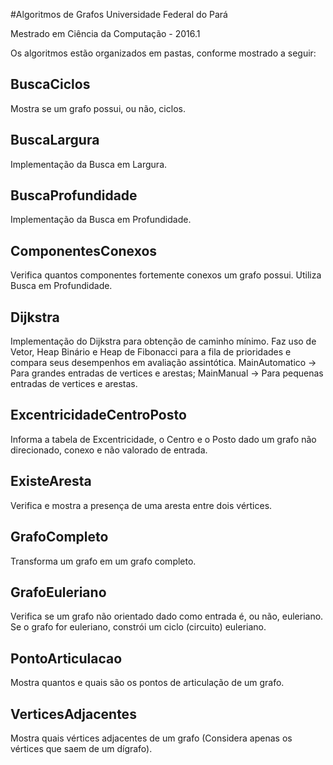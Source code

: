 #Algoritmos de Grafos
Universidade Federal do Pará

Mestrado em Ciência da Computação - 2016.1

Os algoritmos estão organizados em pastas, conforme mostrado a seguir:

BuscaCiclos
---
Mostra se um grafo possui, ou não, ciclos.

BuscaLargura
---
Implementação da Busca em Largura.

BuscaProfundidade
---
Implementação da Busca em Profundidade.

ComponentesConexos
---
Verifica quantos componentes fortemente conexos um grafo possui. Utiliza Busca em Profundidade.

Dijkstra
---
Implementação do Dijkstra para obtenção de caminho mínimo. Faz uso de Vetor, Heap Binário e Heap de Fibonacci para a fila de prioridades e compara seus desempenhos em avaliação assintótica.
MainAutomatico -> Para grandes entradas de vertices e arestas;
MainManual -> Para pequenas entradas de vertices e arestas.

ExcentricidadeCentroPosto
---
Informa a tabela de Excentricidade, o Centro e o Posto dado um grafo não direcionado, conexo e não valorado de entrada.

ExisteAresta
---
Verifica e mostra a presença de uma aresta entre dois vértices.

GrafoCompleto
---
Transforma um grafo em um grafo completo.

GrafoEuleriano
---
Verifica se um grafo não orientado dado como entrada é, ou não, euleriano. Se o grafo for euleriano, constrói um ciclo (circuito) euleriano.

PontoArticulacao
---
Mostra quantos e quais são os pontos de articulação de um grafo.

VerticesAdjacentes
---
Mostra quais vértices adjacentes de um grafo (Considera apenas os vértices que saem de um dígrafo).
